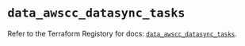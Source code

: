 # `data_awscc_datasync_tasks`

Refer to the Terraform Registory for docs: [`data_awscc_datasync_tasks`](https://registry.terraform.io/providers/hashicorp/awscc/0.70.0/docs/data-sources/datasync_tasks).

